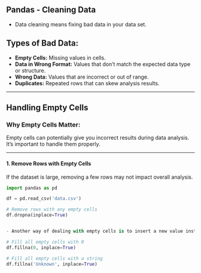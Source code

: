 ## Pandas - Cleaning Data
- Data cleaning means fixing bad data in your data set.

## Types of Bad Data:
- **Empty Cells:** Missing values in cells.
- **Data in Wrong Format:** Values that don’t match the expected data type or structure.
- **Wrong Data:** Values that are incorrect or out of range.
- **Duplicates:** Repeated rows that can skew analysis results.

---

## Handling Empty Cells

### Why Empty Cells Matter:
Empty cells can potentially give you incorrect results during data analysis. It’s important to handle them properly.

---
#### 1. Remove Rows with Empty Cells
If the dataset is large, removing a few rows may not impact overall analysis.

```python
import pandas as pd

df = pd.read_csv('data.csv')

# Remove rows with any empty cells
df.dropna(inplace=True)


- Another way of dealing with empty cells is to insert a new value instead.

# Fill all empty cells with 0
df.fillna(0, inplace=True)

# Fill all empty cells with a string
df.fillna('Unknown', inplace=True)
